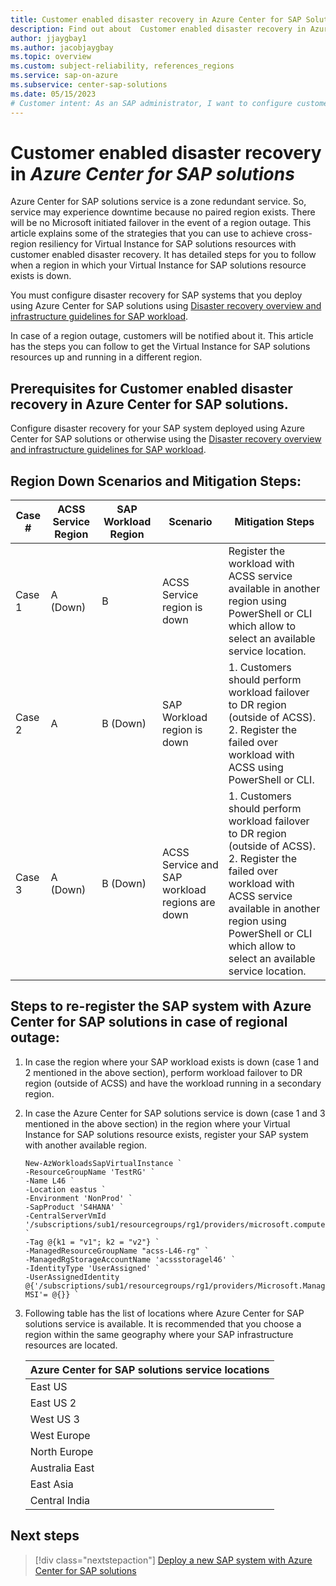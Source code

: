```yaml
---
title: Customer enabled disaster recovery in Azure Center for SAP Solutions
description: Find out about  Customer enabled disaster recovery in Azure Center for SAP Solutions
author: jjaygbay1
ms.author: jacobjaygbay
ms.topic: overview
ms.custom: subject-reliability, references_regions
ms.service: sap-on-azure
ms.subservice: center-sap-solutions
ms.date: 05/15/2023
# Customer intent: As an SAP administrator, I want to configure customer-enabled disaster recovery for my SAP systems in Azure, so that I can ensure cross-region resiliency and minimize downtime during regional outages.
---
```

#  Customer enabled disaster recovery in *Azure Center for SAP solutions*
Azure Center for SAP solutions service is a zone redundant service. So, service may experience downtime because no paired region exists. There will be no Microsoft initiated failover in the event of a region outage. This article explains some of the strategies that you can use to achieve cross-region resiliency for Virtual Instance for SAP solutions resources with customer enabled disaster recovery. It has detailed steps for you to follow when a region in which your Virtual Instance for SAP solutions resource exists is down. 

You must configure disaster recovery for SAP systems that you deploy using Azure Center for SAP solutions using [Disaster recovery overview and infrastructure guidelines for SAP workload](/azure/sap/workloads/disaster-recovery-overview-guide). 

In case of a region outage, customers will be notified about it. This article has the steps you can follow to get the Virtual Instance for SAP solutions resources up and running in a different region. 

## Prerequisites for Customer enabled disaster recovery in Azure Center for SAP solutions. 
Configure disaster recovery for your SAP system deployed using Azure Center for SAP solutions or otherwise using the [Disaster recovery overview and infrastructure guidelines for SAP workload](/azure/sap/workloads/disaster-recovery-overview-guide).

## Region Down Scenarios and Mitigation Steps:

| Case # | ACSS Service Region  | SAP Workload Region  | Scenario                 | Mitigation Steps       |
|--------|-----------------|------------------|--------------------------|------------------------|
| Case 1 | A (Down)        | B                | ACSS Service region is down   | Register the workload with ACSS service available in another region using PowerShell or CLI which allow to select an available service location. |
| Case 2 | A               | B (Down)         | SAP Workload region is down  | 1. Customers should perform workload failover to DR region (outside of ACSS). <br> 2. Register the failed over workload with ACSS using PowerShell or CLI.  |
| Case 3 | A (Down)        | B (Down)         | ACSS Service and SAP workload regions are down   | 1. Customers should perform workload failover to DR region (outside of ACSS). <br> 2. Register the failed over workload with ACSS service available in another region using PowerShell or CLI which allow to select an available service location.

## Steps to re-register the SAP system with Azure Center for SAP solutions in case of regional outage:

1. In case the region where your SAP workload exists is down (case 1 and 2 mentioned in the above section), perform workload failover to DR region (outside of ACSS) and have the workload running in a secondary region.

2. In case the Azure Center for SAP solutions service is down (case 1 and 3 mentioned in the above section) in the region where your Virtual Instance for SAP solutions resource exists, register your SAP system with  another available region. 

    ```azurepowershell-interactive
    New-AzWorkloadsSapVirtualInstance `
    -ResourceGroupName 'TestRG' `
    -Name L46 `
    -Location eastus `
    -Environment 'NonProd' `
    -SapProduct 'S4HANA' `
    -CentralServerVmId '/subscriptions/sub1/resourcegroups/rg1/providers/microsoft.compute/virtualmachines/l46ascsvm' `
    -Tag @{k1 = "v1"; k2 = "v2"} `
    -ManagedResourceGroupName "acss-L46-rg" `
    -ManagedRgStorageAccountName 'acssstoragel46' `
    -IdentityType 'UserAssigned' `
    -UserAssignedIdentity @{'/subscriptions/sub1/resourcegroups/rg1/providers/Microsoft.ManagedIdentity/userAssignedIdentities/ACSS-MSI'= @{}} `
    ```
3. Following table has the list of locations where Azure Center for SAP solutions service is available. It is recommended that you choose a region within the same geography where your SAP infrastructure resources are located.  

    | **Azure Center for SAP solutions service locations** |
    | --------------------------------------------------- |
    | East US |
    | East US 2 |
    | West US 3 |
    | West Europe |
    | North Europe | 
    | Australia East | 
    | East Asia | 
    | Central India | 

## Next steps
> [!div class="nextstepaction"]
> [Deploy a new SAP system with Azure Center for SAP solutions](/azure/sap/center-sap-solutions/deploy-s4hana)
